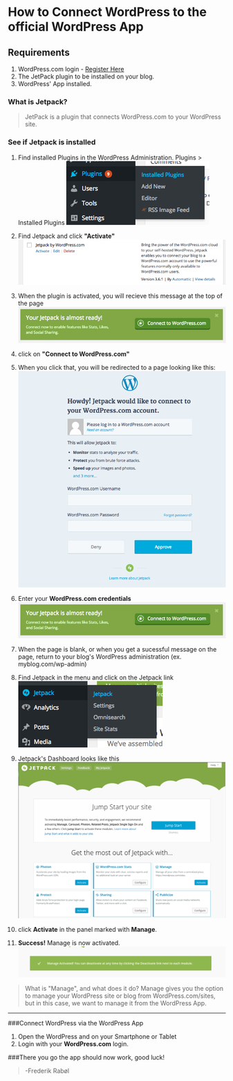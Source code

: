 # How to Connect WordPress to the official WordPress App

## Requirements

1. WordPress.com login - [Register Here](https://wordpress.com/wp-login.php?register=true)
2. The JetPack plugin to be installed on your blog.
3. WordPress' App installed.

### What is Jetpack?
>JetPack is a plugin that connects WordPress.com to your WordPress site.

### See if Jetpack is installed
1. Find installed Plugins in the WordPress Administration. Plugins > Installed Plugins
![Installed Plugins](img/select-plugin-list.png)

2. Find Jetpack and click **"Activate"**
![JetPack plugin](img/jetpack-plugin.png)

3. When the plugin is activated, you will recieve this message at the top of the page
![JetPack is ready](img/jetpack-is-ready.png)

4. click on **"Connect to WordPress.com"**

5. When you click that, you will be redirected to a page looking like this:
![JetPack would like to connect to your WordPress.com account](img/connect-to-wordpress-page.png)

6. Enter your **WordPress.com credentials**
![JetPack would like to connect to your WordPress.com account](img/jetpack-is-ready.png)

7. When the page is blank, or when you get a sucessful message on the page, return to your blog's WordPress administration (ex. myblog.com/wp-admin)

8. Find Jetpack in the menu and click on the Jetpack link
![JetPack's menu in the WordPress the Administration](img/jetpack-menu.png)
9. Jetpack's Dashboard looks like this
![Jetpack 's Dashboard in the WordPress Administration](img/jetpack-page.png)
10. click **Activate** in the panel marked with **Manage**.
11. **Success!** Manage is now activated.
![Manage is now activated](img/manage-activated.png)
>What is "Manage", and what does it do?
>Manage gives you the option to manage your WordPress site or blog from WordPress.com/sites, but in this case, we want to manage it from the WordPress App.

---

###Connect WordPress via the WordPress App
1. Open the WordPress and on your Smartphone or Tablet
2. Login with your **WordPress.com** login.

###There you go the app should now work, good luck!
> -Frederik Rabøl


